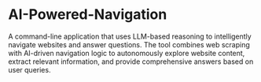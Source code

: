 # AI-Powered-Navigation
A command-line application that uses LLM-based reasoning to intelligently navigate websites and answer questions. The tool combines web scraping with AI-driven navigation logic to autonomously explore website content, extract relevant information, and provide comprehensive answers based on user queries. 
